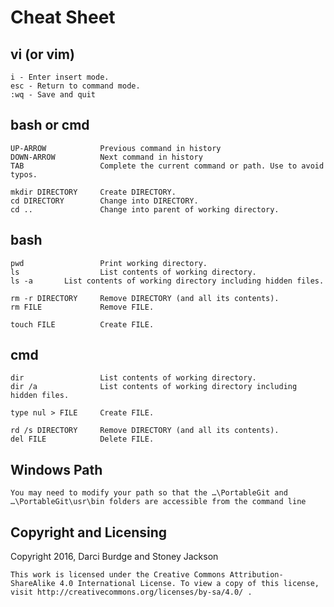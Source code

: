Cheat Sheet
===========

vi (or vim)
-----------

    i - Enter insert mode.
    esc - Return to command mode.
    :wq - Save and quit


bash or cmd
-----------

    UP-ARROW            Previous command in history
    DOWN-ARROW          Next command in history
    TAB                 Complete the current command or path. Use to avoid typos.

    mkdir DIRECTORY     Create DIRECTORY.
    cd DIRECTORY        Change into DIRECTORY.
    cd ..               Change into parent of working directory.

bash
----

    pwd                 Print working directory.
    ls                  List contents of working directory.
    ls -a		List contents of working directory including hidden files.

    rm -r DIRECTORY     Remove DIRECTORY (and all its contents).
    rm FILE             Remove FILE.

    touch FILE          Create FILE.

cmd
---

    dir                 List contents of working directory.
    dir /a              List contents of working directory including hidden files.

    type nul > FILE     Create FILE.

    rd /s DIRECTORY     Remove DIRECTORY (and all its contents).
    del FILE            Delete FILE.


Windows Path
------------

    You may need to modify your path so that the …\PortableGit and
    …\PortableGit\usr\bin folders are accessible from the command line

Copyright and Licensing
-----------------------

Copyright 2016, Darci Burdge and Stoney Jackson

    This work is licensed under the Creative Commons Attribution-ShareAlike 4.0 International License. To view a copy of this license, visit http://creativecommons.org/licenses/by-sa/4.0/ .
